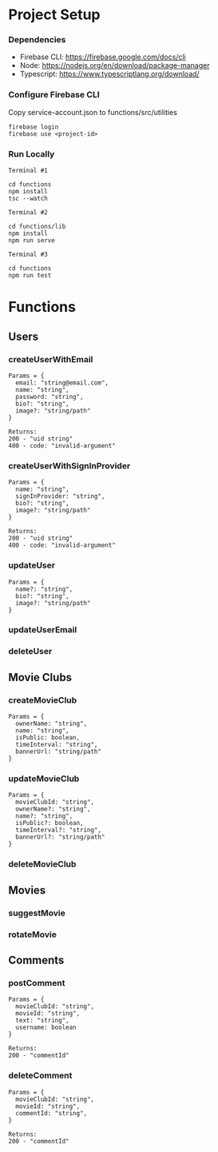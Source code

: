 # Project Setup

### Dependencies
- Firebase CLI: https://firebase.google.com/docs/cli
- Node: https://nodejs.org/en/download/package-manager
- Typescript: https://www.typescriptlang.org/download/

### Configure Firebase CLI

Copy service-account.json to functions/src/utilities
```
firebase login
firebase use <project-id>
```

### Run Locally


`Terminal #1`
```
cd functions
npm install
tsc --watch
```

`Terminal #2`
```
cd functions/lib
npm install
npm run serve
```

`Terminal #3`
```
cd functions
npm run test
```

# Functions

## Users

### createUserWithEmail

```
Params = {
  email: "string@email.com",
  name: "string",
  password: "string",
  bio?: "string",
  image?: "string/path"
}

Returns: 
200 - "uid string"
400 - code: "invalid-argument"
```

### createUserWithSignInProvider

```
Params = {
  name: "string",
  signInProvider: "string",
  bio?: "string",
  image?: "string/path"
}

Returns: 
200 - "uid string"
400 - code: "invalid-argument"
```

### updateUser

```
Params = {
  name?: "string",
  bio?: "string",
  image?: "string/path"
}
```

### updateUserEmail

### deleteUser

## Movie Clubs

### createMovieClub

```
Params = {
  ownerName: "string",
  name: "string",
  isPublic: boolean,
  timeInterval: "string",
  bannerUrl: "string/path"
}
```

### updateMovieClub

```
Params = {
  movieClubId: "string",
  ownerName?: "string",
  name?: "string",
  isPublic?: boolean,
  timeInterval?: "string",
  bannerUrl?: "string/path"
}
```

### deleteMovieClub

## Movies

### suggestMovie

### rotateMovie

## Comments

### postComment

```
Params = {
  movieClubId: "string",
  movieId: "string",
  text: "string",
  username: boolean
}

Returns:
200 - "commentId"
```

### deleteComment

```
Params = {
  movieClubId: "string",
  movieId: "string",
  commentId: "string",
}

Returns:
200 - "commentId"